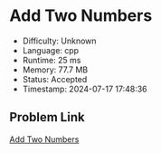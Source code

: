 # Add Two Numbers

- Difficulty: Unknown
- Language: cpp
- Runtime: 25 ms
- Memory: 77.7 MB
- Status: Accepted
- Timestamp: 2024-07-17 17:48:36

## Problem Link
[Add Two Numbers](https://leetcode.com/problems/add-two-numbers)

